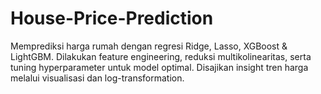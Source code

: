 # House-Price-Prediction
Memprediksi harga rumah dengan regresi Ridge, Lasso, XGBoost &amp; LightGBM. Dilakukan feature engineering, reduksi multikolinearitas, serta tuning hyperparameter untuk model optimal. Disajikan insight tren harga melalui visualisasi dan log-transformation.
